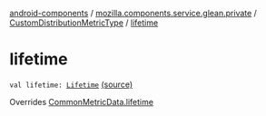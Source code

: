 [android-components](../../index.md) / [mozilla.components.service.glean.private](../index.md) / [CustomDistributionMetricType](index.md) / [lifetime](./lifetime.md)

# lifetime

`val lifetime: `[`Lifetime`](../-lifetime/index.md) [(source)](https://github.com/mozilla-mobile/android-components/blob/master/components/service/glean/src/main/java/mozilla/components/service/glean/private/CustomDistributionMetricType.kt#L33)

Overrides [CommonMetricData.lifetime](../-common-metric-data/lifetime.md)

